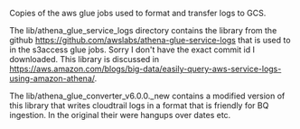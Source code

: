 Copies of the aws glue jobs used to format and transfer logs to GCS. 

The lib/athena_glue_service_logs directory contains the library from the github https://github.com/awslabs/athena-glue-service-logs that is used to in the s3access glue jobs. Sorry I don't have the exact commit id I downloaded. This library is discussed in https://aws.amazon.com/blogs/big-data/easily-query-aws-service-logs-using-amazon-athena/.

 
The lib/athena_glue_converter_v6.0.0._new contains a modified version of this library that writes cloudtrail logs in a format that is friendly for BQ ingestion. In the original their were hangups over dates etc.


